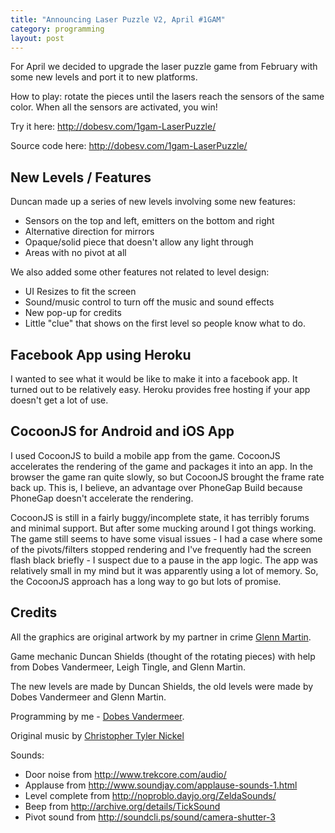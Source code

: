 ```yaml
---
title: "Announcing Laser Puzzle V2, April #1GAM"
category: programming
layout: post
---
```


For April we decided to upgrade the laser puzzle game from February with some new levels and port
it to new platforms.

How to play: rotate the pieces until the lasers reach the sensors of the same color.  When all the
sensors are activated, you win!

Try it here: <http://dobesv.com/1gam-LaserPuzzle/>

Source code here: <http://dobesv.com/1gam-LaserPuzzle/>

## New Levels / Features

Duncan made up a series of new levels involving some new features:

* Sensors on the top and left, emitters on the bottom and right
* Alternative direction for mirrors
* Opaque/solid piece that doesn't allow any light through
* Areas with no pivot at all

We also added some other features not related to level design:

* UI Resizes to fit the screen
* Sound/music control to turn off the music and sound effects
* New pop-up for credits
* Little "clue" that shows on the first level so people know what to do.

## Facebook App using Heroku

I wanted to see what it would be like to make it into a facebook app.  It turned out
to be relatively easy.  Heroku provides free hosting if your app doesn't get a lot of
use.

## CocoonJS for Android and iOS App

I used CocoonJS to build a mobile app from the game.  CocoonJS accelerates the rendering
of the game and packages it into an app.  In the browser the game ran quite slowly, so
but CocoonJS brought the frame rate back up.  This is, I believe, an advantage over
PhoneGap Build because PhoneGap doesn't accelerate the rendering.

CocoonJS is still in a fairly buggy/incomplete state, it has terribly forums and minimal
support.  But after some mucking around I got things working.  The game still seems to have
some visual issues - I had a case where some of the pivots/filters stopped rendering and I've
frequently had the screen flash black briefly - I suspect due to a pause in the app logic.  The
app was relatively small in my mind but it was apparently using a lot of memory.  So, the
CocoonJS approach has a long way to go but lots of promise.

## Credits

All the graphics are original artwork by my partner in crime [Glenn Martin](http://bunyep.com).

Game mechanic Duncan Shields (thought of the rotating pieces) with help from Dobes Vandermeer,
Leigh Tingle, and Glenn Martin.

The new levels are made by Duncan Shields, the old levels were made by Dobes Vandermeer and Glenn
Martin.

Programming by me - [Dobes Vandermeer](http://dobesv.com).

Original music by [Christopher Tyler Nickel](http://www.christophernickel.com/)

Sounds:

- Door noise from http://www.trekcore.com/audio/
- Applause from http://www.soundjay.com/applause-sounds-1.html
- Level complete from http://noproblo.dayjo.org/ZeldaSounds/
- Beep from http://archive.org/details/TickSound
- Pivot sound from http://soundcli.ps/sound/camera-shutter-3





